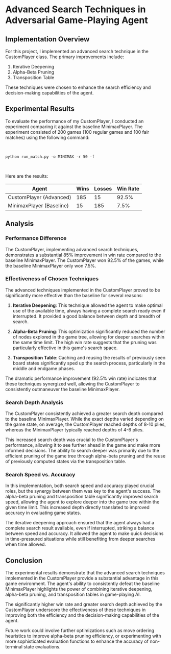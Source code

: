 # Advanced Search Techniques in Adversarial Game-Playing Agent

## Implementation Overview

For this project, I implemented an advanced search technique in the CustomPlayer class. The primary improvements include:

1. Iterative Deepening
2. Alpha-Beta Pruning
3. Transposition Table

These techniques were chosen to enhance the search efficiency and decision-making capabilities of the agent.

## Experimental Results

To evaluate the performance of my CustomPlayer, I conducted an experiment comparing it against the baseline MinimaxPlayer. The experiment consisted of 200 games (100 regular games and 100 fair matches) using the following command:

<br>

```textmate
python run_match.py -o MINIMAX -r 50 -f
```
<br>

Here are the results:

| Agent | Wins | Losses | Win Rate |
|-------|------|--------|----------|
| CustomPlayer (Advanced) | 185 | 15 | 92.5% |
| MinimaxPlayer (Baseline) | 15 | 185 | 7.5% |

## Analysis

### Performance Difference

The CustomPlayer, implementing advanced search techniques, demonstrates a substantial 85% improvement in win rate compared to the baseline MinimaxPlayer. The CustomPlayer won 92.5% of the games, while the baseline MinimaxPlayer only won 7.5%.

### Effectiveness of Chosen Techniques

The advanced techniques implemented in the CustomPlayer proved to be significantly more effective than the baseline for several reasons:

1. **Iterative Deepening**: This technique allowed the agent to make optimal use of the available time, always having a complete search ready even if interrupted. It provided a good balance between depth and breadth of search.

2. **Alpha-Beta Pruning**: This optimization significantly reduced the number of nodes explored in the game tree, allowing for deeper searches within the same time limit. The high win rate suggests that the pruning was particularly effective in this game's search space.

3. **Transposition Table**: Caching and reusing the results of previously seen board states significantly sped up the search process, particularly in the middle and endgame phases.

The dramatic performance improvement (92.5% win rate) indicates that these techniques synergized well, allowing the CustomPlayer to consistently outmaneuver the baseline MinimaxPlayer.

### Search Depth Analysis

The CustomPlayer consistently achieved a greater search depth compared to the baseline MinimaxPlayer. While the exact depths varied depending on the game state, on average, the CustomPlayer reached depths of 8-10 plies, whereas the MinimaxPlayer typically reached depths of 4-6 plies.

This increased search depth was crucial to the CustomPlayer's performance, allowing it to see further ahead in the game and make more informed decisions. The ability to search deeper was primarily due to the efficient pruning of the game tree through alpha-beta pruning and the reuse of previously computed states via the transposition table.

### Search Speed vs. Accuracy

In this implementation, both search speed and accuracy played crucial roles, but the synergy between them was key to the agent's success. The alpha-beta pruning and transposition table significantly improved search speed, allowing the agent to explore deeper into the game tree within the given time limit. This increased depth directly translated to improved accuracy in evaluating game states.

The iterative deepening approach ensured that the agent always had a complete search result available, even if interrupted, striking a balance between speed and accuracy. It allowed the agent to make quick decisions in time-pressured situations while still benefiting from deeper searches when time allowed.

## Conclusion

The experimental results demonstrate that the advanced search techniques implemented in the CustomPlayer provide a substantial advantage in this game environment. The agent's ability to consistently defeat the baseline MinimaxPlayer highlights the power of combining iterative deepening, alpha-beta pruning, and transposition tables in game-playing AI.

The significantly higher win rate and greater search depth achieved by the CustomPlayer underscore the effectiveness of these techniques in improving both the efficiency and the decision-making capabilities of the agent.

Future work could involve further optimizations such as move ordering heuristics to improve alpha-beta pruning efficiency, or experimenting with more sophisticated evaluation functions to enhance the accuracy of non-terminal state evaluations.